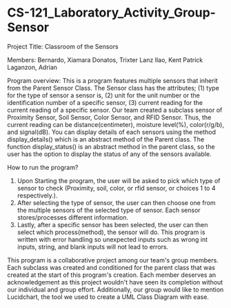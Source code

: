 # CS-121_Laboratory_Activity_Group-Sensor
Project Title: Classroom of the Sensors

Members:
Bernardo, Xiamara
Donatos, Trixter Lanz
Ilao, Kent Patrick
Laganzon, Adrian

Program overview:
This is a program features multiple sensors that inherit from the Parent Sensor Class. The Sensor class has the attributes; (1) type for the type of sensor a sensor is, (2) unit for the unit number or the identification number of a specific sensor, (3) current reading for the current reading of a specific sensor. Our team created a subclass sensor of Proximity Sensor, Soil Sensor, Color Sensor, and RFID Sensor. Thus, the current reading can be distance(centimeter), moisture level(%), color(r/g/b), and signal(dB). You can display details of each sensors using the method display_details() which is an abstract method of the Parent class. The function display_status() is an abstract method in the parent class, so the user has the option to display the status of any of the sensors available.

How to run the program?
1. Upon Starting the program, the user will be asked to pick which type of sensor to check (Proximity, soil, color, or rfid sensor, or choices 1 to 4 respectively.).
2. After selecting the type of sensor, the user can then choose one from the multiple sensors of the selected type of sensor. Each sensor stores/processes different information.
3. Lastly, after a specific sensor has been selected, the user can then select which process(method), the sensor will do.
This program is written with error handling so unexpected inputs such as wrong int inputs, string, and blank inputs will not lead to errors.

This program is a collaborative project among our team's group members. Each subclass was created and conditioned for the parent class that was created at the start of this program's creation. Each member deserves an acknowledgement as this project wouldn't have seen its completion without our individual and group effort. Additionally, our group would like to mention Lucidchart, the tool we used to create a UML Class Diagram with ease.
